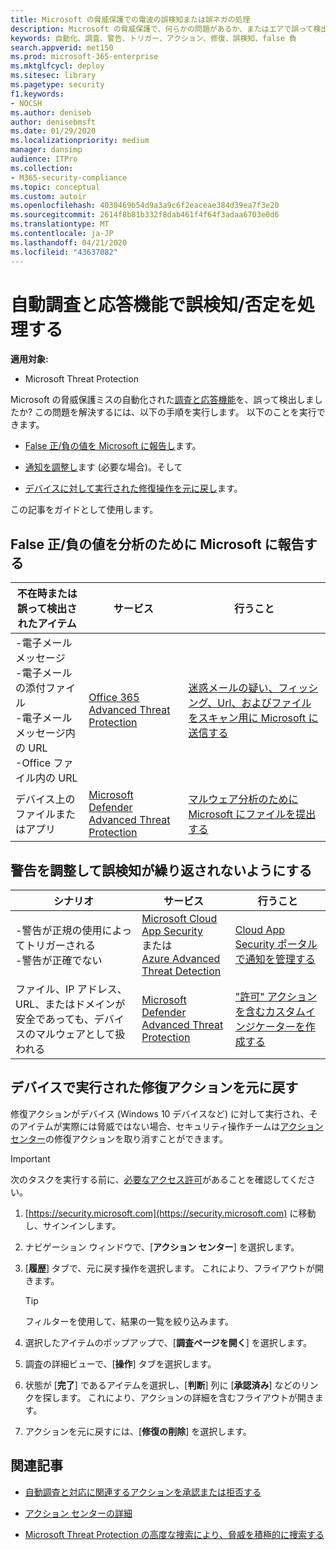 ```yaml
---
title: Microsoft の脅威保護での電波の誤検知または誤ネガの処理
description: Microsoft の脅威保護で、何らかの問題があるか、またはエアで誤って検出されましたか? 分析のために誤検知または誤検知を Microsoft に送信する方法について説明します。
keywords: 自動化、調査、警告、トリガー、アクション、修復、誤検知、false 負
search.appverid: met150
ms.prod: microsoft-365-enterprise
ms.mktglfcycl: deploy
ms.sitesec: library
ms.pagetype: security
f1.keywords:
- NOCSH
ms.author: deniseb
author: denisebmsft
ms.date: 01/29/2020
ms.localizationpriority: medium
manager: dansimp
audience: ITPro
ms.collection:
- M365-security-compliance
ms.topic: conceptual
ms.custom: autoir
ms.openlocfilehash: 4030469b54d9a3a9c6f2eaceae384d39ea7f3e20
ms.sourcegitcommit: 2614f8b81b332f8dab461f4f64f3adaa6703e0d6
ms.translationtype: MT
ms.contentlocale: ja-JP
ms.lasthandoff: 04/21/2020
ms.locfileid: "43637082"
---
```

# <a name="handle-false-positivesnegatives-in-automated-investigation-and-response-capabilities"></a>自動調査と応答機能で誤検知/否定を処理する

**適用対象:**
- Microsoft Threat Protection

Microsoft の脅威保護ミスの自動化された[調査と応答機能](mtp-autoir.md)を、誤って検出しましたか? この問題を解決するには、以下の手順を実行します。 以下のことを実行できます。

- [False 正/負の値を Microsoft に報告し](#report-a-false-positivenegative-to-microsoft-for-analysis)ます。

- [通知を調整し](#adjust-an-alert-to-prevent-false-positives-from-recurring)ます (必要な場合)。そして 

- [デバイスに対して実行された修復操作を元に戻し](#undo-a-remediation-action-that-was-taken-on-a-device)ます。 

この記事をガイドとして使用します。 

## <a name="report-a-false-positivenegative-to-microsoft-for-analysis"></a>False 正/負の値を分析のために Microsoft に報告する

|不在時または誤って検出されたアイテム |サービス  |行うこと  |
|---------|---------|---------|
|-電子メールメッセージ <br/>-電子メールの添付ファイル <br/>-電子メールメッセージ内の URL<br/>-Office ファイル内の URL      |[Office 365 Advanced Threat Protection](https://docs.microsoft.com/microsoft-365/security/office-365-security/office-365-atp)        |[迷惑メールの疑い、フィッシング、Url、およびファイルをスキャン用に Microsoft に送信する](https://docs.microsoft.com/microsoft-365/security/office-365-security/admin-submission)         |
|デバイス上のファイルまたはアプリ    |[Microsoft Defender Advanced Threat Protection](https://docs.microsoft.com/windows/security/threat-protection)         |[マルウェア分析のために Microsoft にファイルを提出する](https://www.microsoft.com/wdsi/filesubmission)         |

## <a name="adjust-an-alert-to-prevent-false-positives-from-recurring"></a>警告を調整して誤検知が繰り返されないようにする

|シナリオ |サービス |行うこと |
|--------|--------|--------|
|-警告が正規の使用によってトリガーされる <br/>-警告が正確でない    |[Microsoft Cloud App Security](https://docs.microsoft.com/cloud-app-security)<br/> または <br/>[Azure Advanced Threat Detection](https://docs.microsoft.com/azure/security/fundamentals/threat-detection)         |[Cloud App Security ポータルで通知を管理する](https://docs.microsoft.com/cloud-app-security/managing-alerts)         |
|ファイル、IP アドレス、URL、またはドメインが安全であっても、デバイスのマルウェアとして扱われる|[Microsoft Defender Advanced Threat Protection](https://docs.microsoft.com/windows/security/threat-protection) |["許可" アクションを含むカスタムインジケーターを作成する](https://docs.microsoft.com/windows/security/threat-protection/microsoft-defender-atp/manage-indicators) |


## <a name="undo-a-remediation-action-that-was-taken-on-a-device"></a>デバイスで実行された修復アクションを元に戻す

修復アクションがデバイス (Windows 10 デバイスなど) に対して実行され、そのアイテムが実際には脅威ではない場合、セキュリティ操作チームは[アクションセンター](mtp-action-center.md)の修復アクションを取り消すことができます。

> [!IMPORTANT]
> 次のタスクを実行する前に、[必要なアクセス許可](mtp-action-center.md#required-permissions-for-action-center-tasks)があることを確認してください。

1. [https://security.microsoft.com](https://security.microsoft.com) に移動し、サインインします。 

2. ナビゲーション ウィンドウで、[**アクション センター**] を選択します。 

3. [**履歴**] タブで、元に戻す操作を選択します。 これにより、フライアウトが開きます。<br/>
    > [!TIP]
    > フィルターを使用して、結果の一覧を絞り込みます。 

4. 選択したアイテムのポップアップで、[**調査ページを開く**] を選択します。

5. 調査の詳細ビューで、[**操作**] タブを選択します。

6. 状態が [**完了**] であるアイテムを選択し、[**判断**] 列に [**承認済み**] などのリンクを探します。 これにより、アクションの詳細を含むフライアウトが開きます。

7. アクションを元に戻すには、[**修復の削除**] を選択します。

## <a name="related-articles"></a>関連記事

- [自動調査と対応に関連するアクションを承認または拒否する](mtp-autoir-actions.md)

- [アクション センターの詳細](mtp-action-center.md)

- [Microsoft Threat Protection の高度な捜索により、脅威を積極的に捜索する](advanced-hunting-overview.md)
